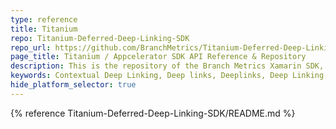 ```yaml
---
type: reference
title: Titanium
repo: Titanium-Deferred-Deep-Linking-SDK
repo_url: https://github.com/BranchMetrics/Titanium-Deferred-Deep-Linking-SDK
page_title: Titanium / Appcelerator SDK API Reference & Repository
description: This is the repository of the Branch Metrics Xamarin SDK, which is a cross platform SDK you can use to access the Branch APIs from your Titanium / Appcelerator app.
keywords: Contextual Deep Linking, Deep links, Deeplinks, Deep Linking, Deeplinking, Deferred Deep Linking, Deferred Deeplinking, Google App Indexing, Google App Invites, Apple Universal Links, Apple Spotlight Search, Facebook App Links, AppLinks, Deepviews, Deep views, references, API Reference, Titanium, Appcelerator, SDK, repository
hide_platform_selector: true
---
```


{% reference Titanium-Deferred-Deep-Linking-SDK/README.md %}
